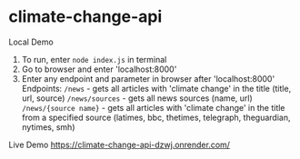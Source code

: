 # climate-change-api

Local Demo
1. To run, enter ```node index.js``` in terminal
2. Go to browser and enter 'localhost:8000'
3. Enter any endpoint and parameter in browser after 'localhost:8000' 
    Endpoints: 
        ```/news``` - gets all articles with 'climate change' in the title (title, url, source)
        ```/news/sources``` - gets all news sources (name, url) 
        ```/news/{source name}``` - gets all articles with 'climate change' in the title from a specified source (latimes, bbc, thetimes, telegraph, theguardian, nytimes, smh)

Live Demo
https://climate-change-api-dzwj.onrender.com/
